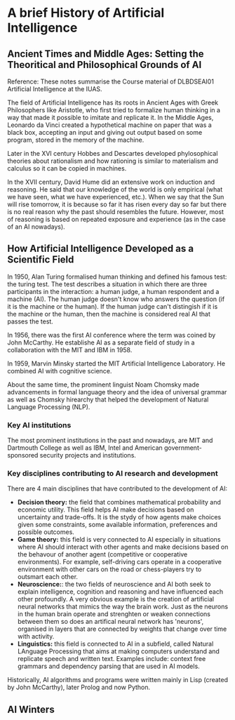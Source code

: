 # A brief History of Artificial Intelligence

## Ancient Times and Middle Ages: Setting the Theoritical and Philosophical Grounds of AI

Reference: These notes summarise the Course material of DLBDSEAI01 Artificial Intelligence at the IUAS. 

The field of Artificial Intelligence has its roots in Ancient Ages with Greek Philosophers like Aristotle, who first tried to formalize human thinking in a way that made it possible to imitate and replicate it. In the Middle Ages, Leonardo da Vinci created a hypothetical machine on paper that was a black box, accepting an input and giving out output based on some program, stored in the memory of the machine. 

Later in the XVI century Hobbes and Descartes developed phylosophical theories about rationalism and how rationing is similar to materialism and calculus so it can be copied in machines. 

In the XVII century, David Hume did an extensive work on induction and reasoning. He said that our knowledge of the world is only empirical (what we have seen, what we have experienced, etc.). When we say that the Sun will rise tomorrow, it is because so far it has risen every day so far but there is no real reason why the past should resembles the future. However, most of reasoning is based on repeated exposure and experience (as in the case of an AI nowadays). 

## How Artificial Intelligence Developed as a Scientific Field
In 1950, Alan Turing formalised human thinking and defined his famous test: the turing test. The test describes a situation in which there are three participants in the interaction: a human judge, a human respondent and a machine (AI). The human judge doesn't know who answers the question (if it is the machine or the human). If the human judge can't distingish if it is the machine or the human, then the machine is considered real AI that passes the test. 

In 1956, there was the first AI conference where the term was coined by John McCarthy. He establishe AI as a separate field of study in a collaboration with the MIT and IBM in 1958. 

In 1959, Marvin Minsky started the MIT Artificial Intelligence Laboratory. He combined AI with cognitive science. 

About the same time, the prominent linguist Noam Chomsky made advancements in formal language theory and the idea of universal grammar as well as Chomsky hirearchy that helped the development of Natural Language Processing (NLP). 

### Key AI institutions
The most prominent institutions in the past and nowadays, are MIT and Dartmouth College as well as IBM, Intel and American government-sponsored security projects and institutions. 

### Key disciplines contributing to AI research and development
There are 4 main disciplines that have contributed to the development of AI: 
- **Decision theory:** the field that combines mathematical probability and economic utility. This field helps AI make decisions based on uncertainty and trade-offs. It is the stydy of how agents make choices given some constraints, some available information, preferences and possible outcomes.
- **Game theory:** this field is very connected to AI especially in situations where AI should interact with other agents and make decisions based on the behavour of another agent (competitive or cooperative environments). For example, self-driving cars operate in a cooperative environment with other cars on the road or chess-players try to outsmart each other.
- **Neuroscience:**: the two fields of neuroscience and AI both seek to explain intelligence, cognition and reasoning and have influenced each other profoundly. A very obvious example is the creation of artificial neural networks that mimics the way the brain work. Just as the neurons in the human brain operate and strenghten or weaken connections between them so does an artifical neural network has 'neurons', organised in layers that are connected by weights that change over time with activity.
- **Linguistics:** this field is connected to AI in a subfield, called Natural LAnguage Processing that aims at making computers understand and replicate speech and written text. Examples include: context free grammars and dependency parsing that are used in AI models.

Historically, AI algorithms and programs were written mainly in Lisp (created by John McCarthy), later Prolog and now Python. 

## AI Winters

